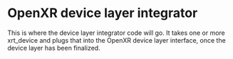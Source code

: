 
# OpenXR device layer integrator

This is where the device layer integrator code will go. It takes one or more
xrt_device and plugs that into the OpenXR device layer interface, once the
device layer has been finalized.
